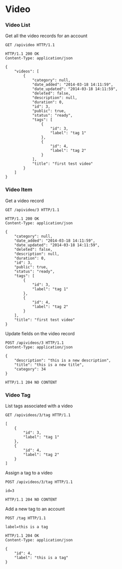Video
=====

### Video List

Get all the video records for an account

```http
GET /apivideo HTTP/1.1
```

```http
HTTP/1.1 200 OK
Content-Type: application/json

{
    "videos": [
        {
            "category": null, 
            "date_added": "2014-03-18 14:11:59", 
            "date_updated": "2014-03-18 14:11:59", 
            "deleted": false, 
            "description": null, 
            "duration": 0, 
            "id": 3, 
            "public": true, 
            "status": "ready",
            "tags": [
                {
                    "id": 3,
                    "label": "tag 1"
                },
                {
                    "id": 4,
                    "label": "tag 2"
                }
            ],
            "title": "first test video"
        }
    ]
}
```

### Video Item

Get a video record

```http
GET /apivideo/3 HTTP/1.1
```

```http
HTTP/1.1 200 OK
Content-Type: application/json

{
    "category": null, 
    "date_added": "2014-03-18 14:11:59", 
    "date_updated": "2014-03-18 14:11:59", 
    "deleted": false, 
    "description": null, 
    "duration": 0, 
    "id": 3, 
    "public": true, 
    "status": "ready", 
    "tags": [
        {
            "id": 3,
            "label": "tag 1"
        },
        {
            "id": 4,
            "label": "tag 2"
        }
    ],
    "title": "first test video"
}
```
Update fields on the video record

```http
POST /apivideos/3 HTTP/1.1
Content-Type: application/json

{
    "description": "this is a new description",
    "title": "this is a new title",
    "category": 34
}
```

```http
HTTP/1.1 204 NO CONTENT
```

### Video Tag

List tags associated with a video

```http
GET /apivideos/3/tag HTTP/1.1

[
    {
        "id": 3,
        "label": "tag 1"
    },
    {
        "id": 4,
        "label": "tag 2"
    }
]
```

Assign a tag to a video

```http
POST /apivideos/3/tag HTTP/1.1

id=3
```

```http
HTTP/1.1 204 NO CONTENT
```

Add a new tag to an account

```http
POST /tag HTTP/1.1

label=this is a tag
```

```http
HTTP/1.1 204 OK
Content-Type: application/json

{
    "id": 4,
    "label": "this is a tag"
}
```
